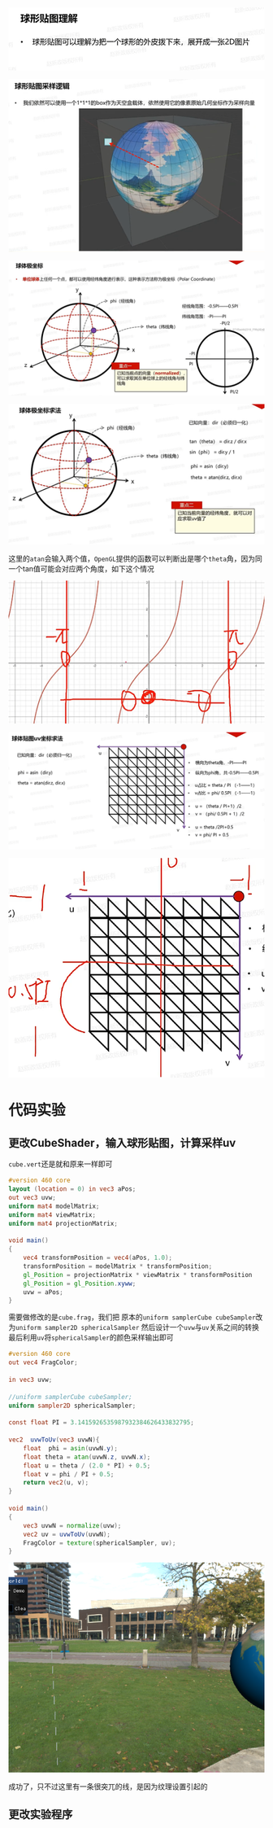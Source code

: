 ![输入图片说明](/imgs/2025-02-17/fGoLSbjlRnfQ6WYq.png)

![输入图片说明](/imgs/2025-02-17/fX6qU701Q758Z7Ws.png)

![输入图片说明](/imgs/2025-02-17/PWTUh1Xm8t8H1wJ4.png)

![输入图片说明](/imgs/2025-02-17/0FOX0yF0yxYpGtcW.png)

这里的`atan`会输入两个值，`OpenGL`提供的函数可以判断出是哪个`theta`角，因为同一个tan值可能会对应两个角度，如下这个情况

![输入图片说明](/imgs/2025-02-17/eSvPgvgYHZRwSGXT.png)

![输入图片说明](/imgs/2025-02-17/jpPse2kwZICsVOts.png)

![输入图片说明](/imgs/2025-02-17/ykiayiYFtkp65pRO.png)

# 代码实验
## 更改CubeShader，输入球形贴图，计算采样uv
`cube.vert`还是就和原来一样即可
```glsl
#version 460 core
layout (location = 0) in vec3 aPos;
out vec3 uvw;
uniform mat4 modelMatrix;
uniform mat4 viewMatrix;
uniform mat4 projectionMatrix;

void main()
{
	vec4 transformPosition = vec4(aPos, 1.0);
	transformPosition = modelMatrix * transformPosition;
	gl_Position = projectionMatrix * viewMatrix * transformPosition
	gl_Position = gl_Position.xyww;
	uvw = aPos;
}
```
需要做修改的是`cube.frag`，我们把
原本的`uniform samplerCube cubeSampler`改为`uniform sampler2D sphericalSampler`
然后设计一个`uvw`与`uv`关系之间的转换
最后利用`uv`将`sphericalSampler`的颜色采样输出即可
```glsl
#version 460 core
out vec4 FragColor;

in vec3 uvw;

//uniform samplerCube cubeSampler;
uniform sampler2D sphericalSampler;

const float PI = 3.1415926535987932384626433832795;

vec2  uvwToUv(vec3 uvwN){
	float  phi = asin(uvwN.y);
	float theta = atan(uvwN.z, uvwN.x);
	float u = theta / (2.0 * PI) + 0.5;
	float v = phi / PI + 0.5;
	return vec2(u, v);
}

void main()
{
	vec3 uvwN = normalize(uvw);
	vec2 uv = uvwToUv(uvwN);
	FragColor = texture(sphericalSampler, uv);
}
```

![输入图片说明](/imgs/2025-02-17/SRZ6IQtBhzJKKfvi.png)

成功了，只不过这里有一条很突兀的线，是因为纹理设置引起的
## 更改实验程序

<!--stackedit_data:
eyJoaXN0b3J5IjpbLTE4MjMyNTcxNzMsLTE2NzE5NTM3NjIsMT
kxMTIxMjc0MSw4NzQ3NTM4MTIsLTIxMjY3Njg2MTEsMjMzODMy
ODEzLDE0NTEyNjQwNzddfQ==
-->